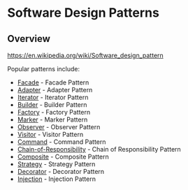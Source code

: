Software Design Patterns
=================
Overview
---------------
https://en.wikipedia.org/wiki/Software_design_pattern

Popular patterns include:

* [Facade](facade) - Facade Pattern
* [Adapter](adapter) - Adapter Pattern
* [Iterator](iterator) - Iterator Pattern
* [Builder](builder) - Builder Pattern
* [Factory](factory) - Factory Pattern
* [Marker](marker) - Marker Pattern
* [Observer](observer) - Observer Pattern
* [Visitor](visitor) - Visitor Pattern
* [Command](command) - Command Pattern
* [Chain-of-Responsibility](chain-of-resp) - Chain of Responsibility Pattern
* [Composite](composite) - Composite Pattern
* [Strategy](strategy) - Strategy Pattern
* [Decorator](decorator) - Decorator Pattern
* [Injection](injection) - Injection Pattern
